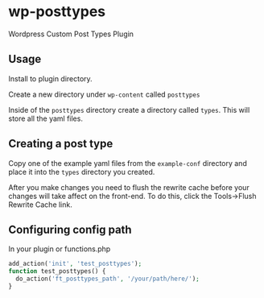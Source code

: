 wp-posttypes
============

Wordpress Custom Post Types Plugin

## Usage

Install to plugin directory.

Create a new directory under `wp-content` called `posttypes`

Inside of the `posttypes` directory create a directory called `types`. This will store all the yaml files.

## Creating a post type

Copy one of the example yaml files from the `example-conf` directory and place it into the `types` directory you created.

After you make changes you need to flush the rewrite cache before your changes will take affect on the front-end. To do this, click the Tools→Flush Rewrite Cache link.

## Configuring config path

In your plugin or functions.php

```php
add_action('init', 'test_posttypes');
function test_posttypes() {
  do_action('ft_posttypes_path', '/your/path/here/');
}
```